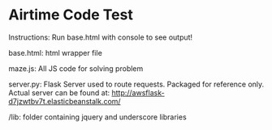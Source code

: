 Airtime Code Test
===========
Instructions:
Run base.html with console to see output!

base.html: html wrapper file

maze.js: All JS code for solving problem

server.py: Flask Server used to route requests. Packaged for reference only.
Actual server can be found at: http://awsflask-d7jzwtbv7t.elasticbeanstalk.com/

/lib: folder containing jquery and underscore libraries